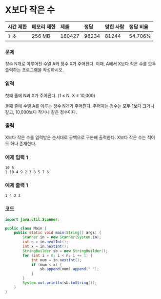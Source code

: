 # X보다 작은 수

| 시간 제한 | 메모리 제한 | 제출   | 정답  | 맞힌 사람 | 정답 비율 |
| :-------- | :---------- | :----- | :---- | :-------- | :-------- |
|1 초	|256 MB	|180427	|98234	|81244	|54.706%|

### 문제

정수 N개로 이루어진 수열 A와 정수 X가 주어진다. 이때, A에서 X보다 작은 수를 모두 출력하는 프로그램을 작성하시오.

### 입력

첫째 줄에 N과 X가 주어진다. (1 ≤ N, X ≤ 10,000)

둘째 줄에 수열 A를 이루는 정수 N개가 주어진다. 주어지는 정수는 모두 1보다 크거나 같고, 10,000보다 작거나 같은 정수이다.

### 출력

X보다 작은 수를 입력받은 순서대로 공백으로 구분해 출력한다. X보다 작은 수는 적어도 하나 존재한다.
### 예제 입력 1
```
10 5
1 10 4 9 2 3 8 5 7 6
```

### 예제 출력 1
```
1 4 2 3
```

### 코드

```java
import java.util.Scanner;

public class Main {
    public static void main(String[] args) {
        Scanner in = new Scanner(System.in);
        int n = in.nextInt();
        int x = in.nextInt();
        StringBuilder sb = new StringBuilder();
        for (int i = 0; i < n; i += 1) {
            int num = in.nextInt();
            if (num < x) {
                sb.append(num).append(" ");
            }
        }
        System.out.println(sb.toString());
    }
}
```